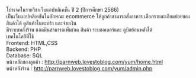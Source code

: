 โปรเจคในรายวิชาเว็บแอปพลิเคชั่น ปี 2 (ปีการศึกษา 2566) <br>
เป็นเว็บแอปพลิเคชันในลักษณะ ecommerce ให้ลูกค้าสามารถสั่งอาหาร เลือกรายละเอียดย่อยของสินค้าได้ ดูสินค้าในตะกร้า และจ่ายเงิน <br>
มีระบบหลังร้าน แอดมินสามารถเพิ่ม/ลด สินค้า ระบออเดอร์และ ดูบิลย้อนหลังได้ <br>
เทคโนโลยีที่ใช้ <br>
Frontend: HTML,CSS <br>
Backend: PHP <br>
Database: SQL <br>
หน้าหลักของลูกค้า : http://parnweb.lovestoblog.com/yum/home.html <br>
หน้าหลังร้าน : http://parnweb.lovestoblog.com/yum/admin.php <br>
